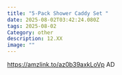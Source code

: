 ```yaml
---
title: "5-Pack Shower Caddy Set "
date: 2025-08-02T03:42:24.080Z
tags: 2025-08-02
Category: other
description: 12.XX
image: ""
---
```

https://amzlink.to/az0b39axkLoVp    AD